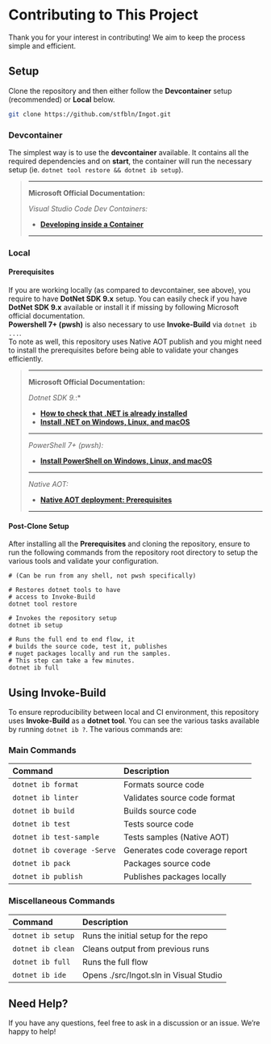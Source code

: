 # Contributing to This Project

Thank you for your interest in contributing! We aim to keep the process simple and efficient.

## Setup

Clone the repository and then either follow the **Devcontainer** setup (recommended) or **Local** below.

```bash
git clone https://github.com/stfbln/Ingot.git
```

### Devcontainer

The simplest way is to use the **devcontainer** available. It contains all the required dependencies and on **start**, the container will run the necessary setup (ie. `dotnet tool restore && dotnet ib setup`).

> ***
> **Microsoft Official Documentation:**
>
> *Visual Studio Code Dev Containers:*
>
> * **[Developing inside a Container](https://code.visualstudio.com/docs/devcontainers/containers)**
>
> ***

### Local

#### Prerequisites

If you are working locally (as compared to devcontainer, see above), you require to have **DotNet SDK 9.x** setup.
You can easily check if you have **DotNet SDK 9.x** available or install it if missing by following Microsoft official documentation.\
**Powershell 7+ (pwsh)** is also necessary to use **Invoke-Build** via `dotnet ib ...`.\
To note as well, this repository uses Native AOT publish and you might need to install the prerequisites before being able to validate your changes efficiently.

> ***
> **Microsoft Official Documentation:**
>
> *Dotnet SDK 9.*:*
>
> * **[How to check that .NET is already installed](https://learn.microsoft.com/en-us/dotnet/core/install/how-to-detect-installed-versions)**
> * **[Install .NET on Windows, Linux, and macOS](https://learn.microsoft.com/en-us/dotnet/core/install/)**
>
> ***
>
> *PowerShell 7+ (pwsh):*
>
> * **[Install PowerShell on Windows, Linux, and macOS](https://learn.microsoft.com/en-us/powershell/scripting/install/installing-powershell)**
>
> ***
>
> *Native AOT:*
>
> * **[Native AOT deployment: Prerequisites](https://learn.microsoft.com/en-us/dotnet/core/deploying/native-aot/?tabs=windows%2Cnet8#prerequisites)**
>
> ***

#### Post-Clone Setup

After installing all the **Prerequisites** and cloning the repository, ensure to run the following commands from the repository root directory to setup the various tools and validate your configuration.

```pwsh
# (Can be run from any shell, not pwsh specifically)

# Restores dotnet tools to have 
# access to Invoke-Build
dotnet tool restore

# Invokes the repository setup
dotnet ib setup

# Runs the full end to end flow, it
# builds the source code, test it, publishes
# nuget packages locally and run the samples.
# This step can take a few minutes. 
dotnet ib full
```

## Using Invoke-Build

To ensure reproducibility between local and CI environment, this repository uses **Invoke-Build** as a **dotnet tool**. You can see the various tasks available by running `dotnet ib ?`. The various commands are:

### Main Commands

| Command | Description |
|:---|:---|
| `dotnet ib format` | Formats source code |
| `dotnet ib linter` | Validates source code format |
| `dotnet ib build` | Builds source code |
| `dotnet ib test` | Tests source code |
| `dotnet ib test-sample` | Tests samples (Native AOT) |
| `dotnet ib coverage -Serve` | Generates code coverage report |
| `dotnet ib pack` | Packages source code |
| `dotnet ib publish` | Publishes packages locally |

### Miscellaneous Commands

| Command | Description |
|:---|:---|
| `dotnet ib setup` | Runs the initial setup for the repo |
| `dotnet ib clean` | Cleans output from previous runs |
| `dotnet ib full` | Runs the full flow |
| `dotnet ib ide` | Opens ./src/Ingot.sln in Visual Studio |

## Need Help?

If you have any questions, feel free to ask in a discussion or an issue. We’re happy to help!
